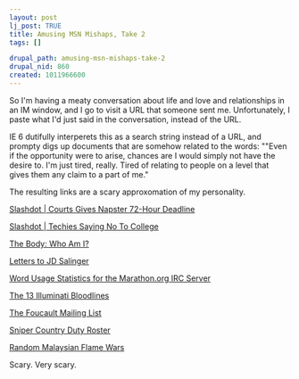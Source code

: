 ```yaml
--- 
layout: post
lj_post: TRUE
title: Amusing MSN Mishaps, Take 2
tags: []

drupal_path: amusing-msn-mishaps-take-2
drupal_nid: 860
created: 1011966600
---
```

So I'm having a meaty conversation about life and love and relationships in an IM window, and I go to visit a URL that someone sent me. Unfortunately, I paste what I'd just said in the conversation, instead of the URL.

IE 6 dutifully interperets this as a search string instead of a URL, and prompty digs up documents that are somehow related to the words: ""Even if the opportunity were to arise, chances are I would simply not have the desire to. I'm just tired, really. Tired of relating to people on a level that gives them any claim to a part of me."

The resulting links are a scary approxomation of my personality.


<a href="http://slashdot.org/articles/01/03/06/1755221.shtml">Slashdot | Courts Gives Napster 72-Hour Deadline</a>

<a href="http://slashdot.org/articles/00/09/07/1347255.shtml">Slashdot | Techies Saying No To College</a>

<a href="http://www.geocities.com/Athens/Acropolis/9195/whomi.html">The Body: Who Am I?</a>

<a href="http://members.aol.com/jdsletters/archive2.html">Letters to JD Salinger</a>

<a href="http://www.marathon.org/irc/stats/wordcounts.0798">Word Usage Statistics for the Marathon.org IRC Server</a>

<a href="http://www.plausiblefuture.com/illuminati/bloodprint.html">The 13 Illuminati Bloodlines</a>

<a href="http://lists.village.virginia.edu/listservs/spoons/foucault.archive/foucault_1996/96-07-06.052">The Foucault Mailing List</a>

<a href="http://www.snipercountry.com/roster/AllArchives/duty022001.htm">Sniper Country Duty Roster</a>

<a href="http://www.dranees.org/oldmess2.htm">Random Malaysian Flame Wars</a>

Scary. Very scary.
